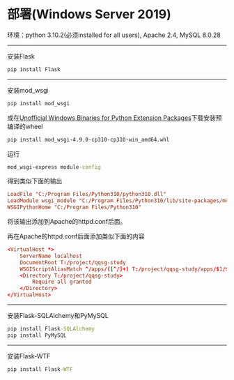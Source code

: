 # 部署(Windows Server 2019)

环境：python 3.10.2(必须installed for all users), Apache 2.4, MySQL 8.0.28

***

安装Flask

```cmd
pip install Flask
```

***

安装mod_wsgi

```cmd
pip install mod_wsgi
```

或在[Unofficial Windows Binaries for Python Extension Packages](https://www.lfd.uci.edu/~gohlke/pythonlibs/)下载安装预编译的wheel

```cmd
pip install mod_wsgi‑4.9.0‑cp310‑cp310‑win_amd64.whl
```

运行

```cmd
mod_wsgi-express module-config
```

得到类似下面的输出

```httpd.conf
LoadFile "C:/Program Files/Python310/python310.dll"
LoadModule wsgi_module "C:/Program Files/Python310/lib/site-packages/mod_wsgi/server/mod_wsgi.cp310-win_amd64.pyd"
WSGIPythonHome "C:/Program Files/Python310"
```

将该输出添加到Apache的httpd.conf后面。

再在Apache的httpd.conf后面添加类似下面的内容

```httpd.conf
<VirtualHost *>
    ServerName localhost
    DocumentRoot T:/project/qqsg-study
    WSGIScriptAliasMatch ^/apps/([^/]+) T:/project/qqsg-study/apps/$1/$1.wsgi
    <Directory T:/project/qqsg-study>
        Require all granted
    </Directory>
</VirtualHost>
```

***

安装Flask-SQLAlchemy和PyMySQL

```cmd
pip install Flask-SQLAlchemy
pip install PyMySQL
```

***

安装Flask-WTF

```cmd
pip install Flask-WTF
```
